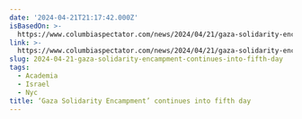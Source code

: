 ```yaml
---
date: '2024-04-21T21:17:42.000Z'
isBasedOn: >-
  https://www.columbiaspectator.com/news/2024/04/21/gaza-solidarity-encampment-continues-into-fifth-day/
link: >-
  https://www.columbiaspectator.com/news/2024/04/21/gaza-solidarity-encampment-continues-into-fifth-day/
slug: 2024-04-21-gaza-solidarity-encampment-continues-into-fifth-day
tags:
  - Academia
  - Israel
  - Nyc
title: ‘Gaza Solidarity Encampment’ continues into fifth day
---
```


